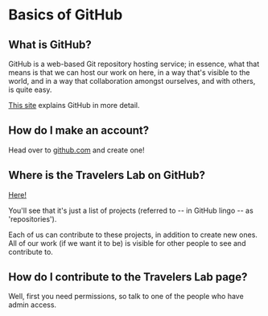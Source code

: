 # Basics of GitHub

## What is GitHub?

GitHub is a web-based Git repository hosting service; in essence, what that
means is that we can host our work on here, in a way that's visible to the world,
and in a way that collaboration amongst ourselves, and with others, is quite easy.

[This site](https://www.howtogeek.com/180167/htg-explains-what-is-github-and-what-do-geeks-use-it-for/) explains GitHub in more detail.

## How do I make an account?

Head over to [github.com](https://www.github.com) and create one!

## Where is the Travelers Lab on GitHub?

[Here!](https://github.com/TravelersLab)

You'll see that it's just a list of projects (referred to -- in GitHub lingo -- as 'repositories').

Each of us can contribute to these projects, in addition to create new ones.
All of our work (if we want it to be) is visible for other people to see and contribute to.

## How do I contribute to the Travelers Lab page?

Well, first you need permissions, so talk to one of the people who have admin
access.
